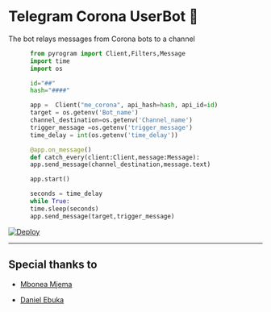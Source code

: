 # Telegram Corona UserBot 🤖
   
   The bot relays  messages from Corona bots to a channel

``` python
      from pyrogram import Client,Filters,Message
      import time
      import os

      id="##"
      hash="####"

      app =  Client("me_corona", api_hash=hash, api_id=id)
      target = os.getenv('Bot_name')
      channel_destination=os.getenv('Channel_name')
      trigger_message =os.getenv('trigger_message')
      time_delay = int(os.getenv('time_delay'))

      @app.on_message()
      def catch_every(client:Client,message:Message):
      app.send_message(channel_destination,message.text)

      app.start()

      seconds = time_delay
      while True:
      time.sleep(seconds)
      app.send_message(target,trigger_message)
```
[![Deploy](https://www.herokucdn.com/deploy/button.svg)](https://heroku.com/deploy)

----
## Special thanks to

*   [Mbonea Mjema](https://github.com/Mbonea-Mjema)

*   [Daniel Ebuka](https://t.me/dandollar1)
